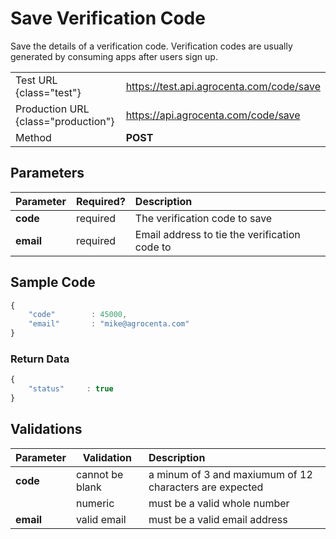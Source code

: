 # Save Verification Code

Save the details of a verification code. Verification codes are usually generated by consuming apps after users sign up.

|||
|---|---|
| Test URL  {class="test"} | https://test.api.agrocenta.com/code/save |
| Production URL  {class="production"} | https://api.agrocenta.com/code/save |
| Method | **POST** |


## Parameters
| Parameter | Required? | Description                                   |
|---|---|:----------------------------------------------|
| **code** | required | The verification code to save                 |
| **email** | required | Email address to tie the verification code to |


## Sample Code

```js
{
    "code"        : 45000,
    "email"       : "mike@agrocenta.com"
}
```

### Return Data

```js
{
    "status"     : true
}
```

## Validations

| Parameter | Validation | Description                                             |
|---|---|:--------------------------------------------------------|
| **code** | cannot be blank | a minum of 3 and maxiumum of 12 characters are expected |
| | numeric | must be a valid whole number                            |
| **email** | valid email | must be a valid email address                           |